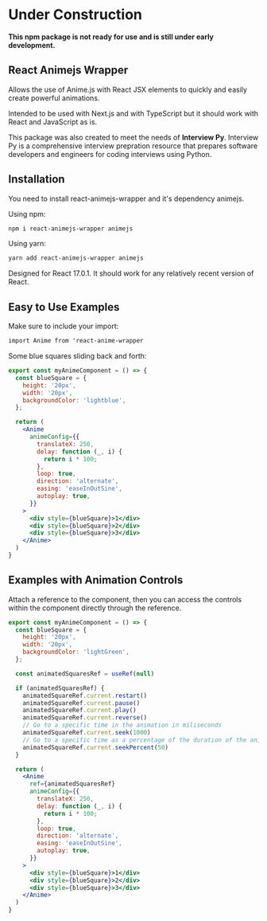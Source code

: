 # Under Construction

**This npm package is not ready for use and is still under early development.**

## React Animejs Wrapper

Allows the use of Anime.js with React JSX elements to quickly and easily create powerful animations.

Intended to be used with Next.js and with TypeScript but it should work with React and JavaScript as is.

This package was also created to meet the needs of **Interview Py**. Interview Py is a comprehensive interview prepration resource that prepares software developers and engineers for coding interviews using Python.

## Installation

You need to install react-animejs-wrapper and it's dependency animejs.

Using npm:

```sh
npm i react-animejs-wrapper animejs
```

Using yarn:

```sh
yarn add react-animejs-wrapper animejs
```

Designed for React 17.0.1. It should work for any relatively recent version of React.

## Easy to Use Examples

Make sure to include your import:

```txt
import Anime from 'react-anime-wrapper
```

Some blue squares sliding back and forth:

```jsx
export const myAnimeComponent = () => {
  const blueSquare = {
    height: '20px',
    width: '20px',
    backgroundColor: 'lightblue',
  };

  return (
    <Anime
      animeConfig={{
        translateX: 250,
        delay: function (_, i) {
          return i * 100;
        },
        loop: true,
        direction: 'alternate',
        easing: 'easeInOutSine',
        autoplay: true,
      }}
    >
      <div style={blueSquare}>1</div>
      <div style={blueSquare}>2</div>
      <div style={blueSquare}>3</div>
    </Anime>
  )
}
```

## Examples with Animation Controls

Attach a reference to the <Anime></Anime> component, then you can access the controls within the component directly through the reference.

```jsx
export const myAnimeComponent = () => {
  const blueSquare = {
    height: '20px',
    width: '20px',
    backgroundColor: 'lightGreen',
  };

  const animatedSquaresRef = useRef(null)

  if (animatedSquaresRef) {
    animatedSquareRef.current.restart()
    animatedSquareRef.current.pause()
    animatedSquareRef.current.play()
    animatedSquareRef.current.reverse()
    // Go to a specific time in the animation in miliseconds
    animatedSquareRef.current.seek(1000)
    // Go to a specific time as a percentage of the duration of the animation, 50% in this case.
    animatedSquareRef.current.seekPercent(50)
  }

  return (
    <Anime
      ref={animatedSquaresRef}
      animeConfig={{
        translateX: 250,
        delay: function (_, i) {
          return i * 100;
        },
        loop: true,
        direction: 'alternate',
        easing: 'easeInOutSine',
        autoplay: true,
      }}
    >
      <div style={blueSquare}>1</div>
      <div style={blueSquare}>2</div>
      <div style={blueSquare}>3</div>
    </Anime>
  )
}

```
